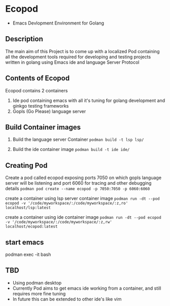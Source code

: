 # Ecopod
* Emacs Devlopment Environment for Golang

## Description
The main aim of this Project is to come up with a localized  Pod containing
all the development tools required for developing and testing projects written in golang using
Emacs ide and language Server Protocol

## Contents of Ecopod
Ecopod contains 2 containers
1. Ide pod containing emacs with all it's tuning for golang development and ginkgo testing frameworks
2. Gopls (Go Please) language server

## Build Container images

1. Build the language server Container
`podman build -t lsp lsp/`

2. Build the ide container image
`podman build -t ide ide/`

## Creating Pod
Create a pod called ecopod exposing ports 7050 on which gopls language server
will be listening and port 6060 for tracing and other debugging details
`podman pod create --name ecopod -p 7050:7050 -p 6060:6060`

create a container using lsp server container image
`podman run -dt --pod ecopod -v '/code/myworkspace/:/code/myworkspace/:z,ro'  localhost/lsp:latest`

create a container using ide container image
`podman run -dt --pod ecopod -v '/code/myworkspace/:/code/myworkspace/:z,rw'  localhost/ecopod:latest`

## start emacs
podman exec -it <ecopod container id> bash


## TBD
* Using podman desktop
* Currently Pod aims to get emacs ide working from a container, and still requires more fine tuning
* In future this can be extended to other ide's like vim

